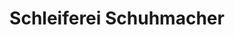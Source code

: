 ---
title: "Schleiferei Schuhmacher"
url: /werder-havel/schleiferei-schuhmacher/
shop: Eisenwaren
---